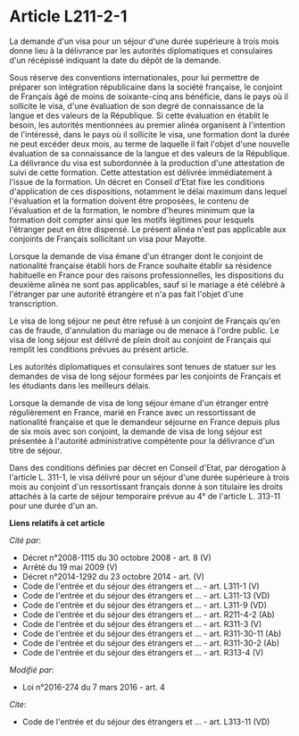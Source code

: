 # Article L211-2-1

La demande d'un visa pour un séjour d'une durée supérieure à trois mois donne lieu à la délivrance par les autorités
diplomatiques et consulaires d'un récépissé indiquant la date du dépôt de la demande. 

Sous réserve des conventions internationales, pour lui permettre de préparer son intégration républicaine dans la société
française, le conjoint de Français âgé de moins de soixante-cinq ans bénéficie, dans le pays où il sollicite le visa, d'une
évaluation de son degré de connaissance de la langue et des valeurs de la République. Si cette évaluation en établit le
besoin, les autorités mentionnées au premier alinéa organisent à l'intention de l'intéressé, dans le pays où il sollicite le
visa, une formation dont la durée ne peut excéder deux mois, au terme de laquelle il fait l'objet d'une nouvelle évaluation
de sa connaissance de la langue et des valeurs de la République. La délivrance du visa est subordonnée à la production d'une
attestation de suivi de cette formation. Cette attestation est délivrée immédiatement à l'issue de la formation. Un décret en
Conseil d'Etat fixe les conditions d'application de ces dispositions, notamment le délai maximum dans lequel l'évaluation et
la formation doivent être proposées, le contenu de l'évaluation et de la formation, le nombre d'heures minimum que la
formation doit compter ainsi que les motifs légitimes pour lesquels l'étranger peut en être dispensé. Le présent alinéa n'est
pas applicable aux conjoints de Français sollicitant un visa pour Mayotte.

Lorsque la demande de visa émane d'un étranger dont le conjoint de nationalité française établi hors de France souhaite
établir sa résidence habituelle en France pour des raisons professionnelles, les dispositions du deuxième alinéa ne sont pas
applicables, sauf si le mariage a été célébré à l'étranger par une autorité étrangère et n'a pas fait l'objet d'une
transcription. 

Le visa de long séjour  ne peut être refusé à un conjoint de Français qu'en cas de fraude, d'annulation du mariage ou de
menace à l'ordre public. Le visa de long séjour est délivré de plein droit au conjoint de Français qui remplit les conditions
prévues au présent article. 

Les autorités diplomatiques et consulaires sont tenues de statuer sur les demandes de visa de long séjour formées par les
conjoints de Français et les étudiants  dans les meilleurs délais. 

Lorsque la demande de visa de long séjour émane d'un étranger entré régulièrement en France, marié en France avec un
ressortissant de nationalité française et que le demandeur séjourne en France depuis plus de six mois avec son conjoint, la
demande de visa de long séjour est présentée à l'autorité administrative compétente pour la délivrance d'un titre de séjour. 

Dans des conditions définies par décret en Conseil d'Etat, par dérogation à l'article L. 311-1, le visa délivré pour un
séjour d'une durée supérieure à trois mois au conjoint d'un ressortissant français donne à son titulaire les droits attachés
à la carte de séjour temporaire prévue au 4° de l'article L. 313-11 pour une durée d'un an.

**Liens relatifs à cet article**

_Cité par_:

  - Décret n°2008-1115 du 30 octobre 2008 - art. 8 (V)
  - Arrêté du 19 mai 2009 (V)
  - Décret n°2014-1292 du 23 octobre 2014 - art. (V)
  - Code de l'entrée et du séjour des étrangers et ... - art. L311-1 (V)
  - Code de l'entrée et du séjour des étrangers et ... - art. L311-13 (VD)
  - Code de l'entrée et du séjour des étrangers et ... - art. L311-9 (VD)
  - Code de l'entrée et du séjour des étrangers et ... - art. R211-4-2 (Ab)
  - Code de l'entrée et du séjour des étrangers et ... - art. R311-3 (V)
  - Code de l'entrée et du séjour des étrangers et ... - art. R311-30-11 (Ab)
  - Code de l'entrée et du séjour des étrangers et ... - art. R311-30-2 (Ab)
  - Code de l'entrée et du séjour des étrangers et ... - art. R313-4 (V)

_Modifié par_:

  - Loi n°2016-274 du 7 mars 2016 - art. 4

_Cite_:

  - Code de l'entrée et du séjour des étrangers et ... - art. L313-11 (VD)
